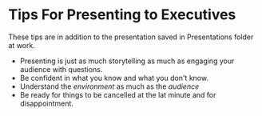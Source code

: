 # Tips For Presenting to Executives

These tips are in addition to the presentation saved in Presentations
folder at work.

* Presenting is just as much storytelling as much as engaging your
  audience with questions.
* Be confident in what you know and what you don't know.
* Understand the *environment* as much as the *audience*
* Be ready for things to be cancelled at the lat minute and for
  disappointment.
